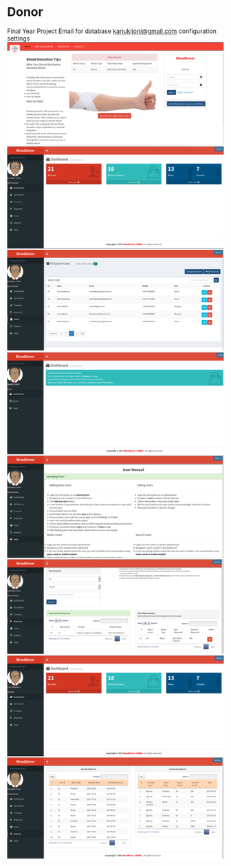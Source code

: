 # Donor
Final Year Project
Email for database
kariukijoni@gmail.com
configuration settings
![Home_page](assets/images/Home_page.png)
![Admin_dashboard](assets/images/Admin_dashboard.png)
![All_users_and_designated_roles](assets/images/All_users_and_designated_roles.png)
![Donor_dashboard](assets/images/Donor_dashboard.png)
![Help_module](assets/images/Help_module.png)
![Manage_requests](assets/images/Manage_requests.png)
![Manger_Employee_dashboard](assets/images/Manger_Employee_dashboard.png)
![Reports-donation_and_transaction](assets/images/Reports-donation_and_transaction.png)
